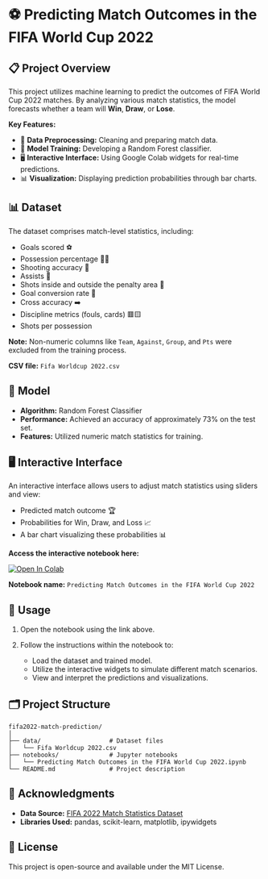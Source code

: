 # ⚽ Predicting Match Outcomes in the FIFA World Cup 2022

## 📋 Project Overview

This project utilizes machine learning to predict the outcomes of FIFA World Cup 2022 matches. By analyzing various match statistics, the model forecasts whether a team will **Win**, **Draw**, or **Lose**.

**Key Features:**

* 🧹 **Data Preprocessing:** Cleaning and preparing match data.
* 🤖 **Model Training:** Developing a Random Forest classifier.
* 🖥️ **Interactive Interface:** Using Google Colab widgets for real-time predictions.
* 📊 **Visualization:** Displaying prediction probabilities through bar charts.

## 📊 Dataset

The dataset comprises match-level statistics, including:

* Goals scored ⚽
* Possession percentage 🏃‍♂️
* Shooting accuracy 🎯
* Assists 🤝
* Shots inside and outside the penalty area 🥅
* Goal conversion rate 🔄
* Cross accuracy ➡️
* Discipline metrics (fouls, cards) 🟥🟨
* Shots per possession

**Note:** Non-numeric columns like `Team`, `Against`, `Group`, and `Pts` were excluded from the training process.

**CSV file:** `Fifa Worldcup 2022.csv`

## 🤖 Model

* **Algorithm:** Random Forest Classifier
* **Performance:** Achieved an accuracy of approximately 73% on the test set.
* **Features:** Utilized numeric match statistics for training.

## 🖥️ Interactive Interface

An interactive interface allows users to adjust match statistics using sliders and view:

* Predicted match outcome 🏆
* Probabilities for Win, Draw, and Loss 📈
* A bar chart visualizing these probabilities 📊

**Access the interactive notebook here:**

[![Open In Colab](https://colab.research.google.com/assets/colab-badge.svg)](https://colab.research.google.com/drive/1b5ALSPGgkJtTbonRHb4MkedyScU8bnWb?usp=sharing)

**Notebook name:** `Predicting Match Outcomes in the FIFA World Cup 2022`

## 🚀 Usage

1. Open the notebook using the link above.
2. Follow the instructions within the notebook to:

   * Load the dataset and trained model.
   * Utilize the interactive widgets to simulate different match scenarios.
   * View and interpret the predictions and visualizations.

## 🗂️ Project Structure

```
fifa2022-match-prediction/
│
├── data/                   # Dataset files
│   └── Fifa Worldcup 2022.csv
├── notebooks/              # Jupyter notebooks
│   └── Predicting Match Outcomes in the FIFA World Cup 2022.ipynb
└── README.md               # Project description
```

## 🙏 Acknowledgments

* **Data Source:** [FIFA 2022 Match Statistics Dataset](https://www.kaggle.com/datasets/abecklas/fifa-world-cup-2022-matches)
* **Libraries Used:** pandas, scikit-learn, matplotlib, ipywidgets

## 📄 License

This project is open-source and available under the MIT License.
